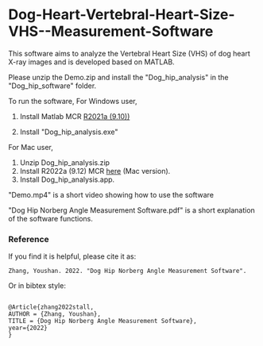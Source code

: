 # Dog-Heart-Vertebral-Heart-Size-VHS--Measurement-Software

This software aims to analyze the Vertebral Heart Size (VHS) of dog heart X-ray images and is developed based on MATLAB.

Please unzip the Demo.zip and install the "Dog_hip_analysis" in the "Dog_hip_software" folder.

To run the software, 
For Windows user, 

1. Install Matlab MCR [R2021a (9.10))](https://www.mathworks.com/products/compiler/mcr/index.html)

2. Install "Dog_hip_analysis.exe"


For Mac user,
1. Unzip Dog_hip_analysis.zip
2. Install R2022a (9.12) MCR [here](https://www.mathworks.com/products/compiler/matlab-runtime.html) (Mac version). 
3. Install Dog_hip_analysis.app.



"Demo.mp4" is a short video showing how to use the software

"Dog Hip Norberg Angle Measurement Software.pdf" is a short explanation of the software functions.



### Reference

If you find it is helpful, please cite it as:

`
Zhang, Youshan. 2022. "Dog Hip Norberg Angle Measurement Software".
`


Or in bibtex style:

```

@Article{zhang2022stall,
AUTHOR = {Zhang, Youshan},
TITLE = {Dog Hip Norberg Angle Measurement Software},
year={2022}
}



